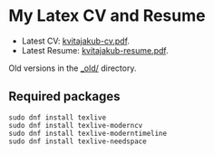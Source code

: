 # My Latex CV and Resume

* Latest CV: [kvitajakub-cv.pdf](cv/kvitajakub-cv.pdf).
* Latest Resume: [kvitajakub-resume.pdf](resume/kvitajakub-resume.pdf).

Old versions in the [_old/](_old/) directory.

## Required packages
```
sudo dnf install texlive
sudo dnf install texlive-moderncv
sudo dnf install texlive-moderntimeline
sudo dnf install texlive-needspace
```
